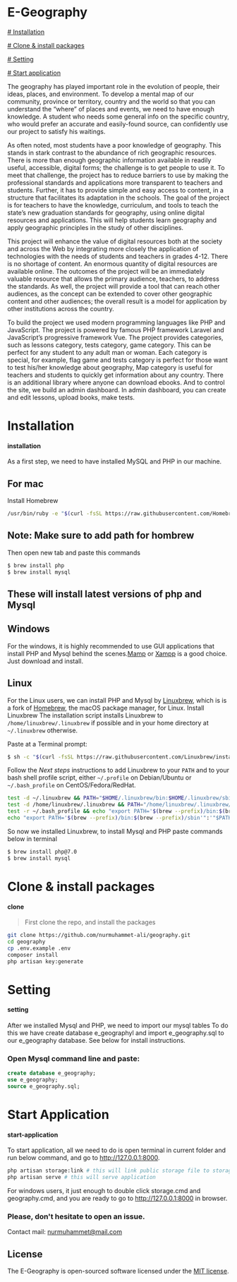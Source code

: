 # E-Geography

[# Installation](#installation)

[# Clone & install packages](#clone)

[# Setting](#setting)

[# Start application](#start-application)

The geography has played important role in the evolution of people, their ideas, places, and environment. To develop a mental map of our community, province or territory, country and the world so that you can understand the “where” of places and events, we need to have enough knowledge. A student who needs some general info on the specific country, who would prefer an accurate and easily-found source, can confidently use our project to satisfy his waitings.

As often noted, most students have a poor knowledge of geography. This stands in stark contrast to the abundance of rich geographic resources. There is more than enough geographic information available in readily useful, accessible, digital forms; the challenge is to get people to use it. To meet that challenge, the project has to reduce barriers to use by making the professional standards and applications more transparent to teachers and students. Further, it has to provide simple and easy access to content, in a structure that facilitates its adaptation in the schools. The goal of the project is for teachers to have the knowledge, curriculum, and tools to teach the state’s new graduation standards for geography, using online digital resources and applications. This will help students learn geography and apply geographic principles in the study of other disciplines.

This project will enhance the value of digital resources both at the society and across the Web by integrating more closely the application of technologies with the needs of students and teachers in grades 4-12. There is no shortage of content. An enormous quantity of digital resources are available online. The outcomes of the project will be an immediately valuable resource that allows the primary audience, teachers, to address the standards. As well, the project will provide a tool that can reach other audiences, as the concept can be extended to cover other geographic content and other audiences; the overall result is a model for application by other institutions across the country. 

To build the project we used modern programming languages like PHP and JavaScript. The project is powered by famous PHP framework Laravel and JavaScript’s progressive framework Vue. The project provides categories, such as lessons category, tests category, game category. This can be perfect for any student to any adult man or woman. Each category is special, for example, flag game and tests category is perfect for those want to test his/her knowledge about geography, Map category is useful for teachers and students to quickly get information about any country. There is an additional library where anyone can download ebooks. And to control the site, we build an admin dashboard. In admin dashboard, you can create and edit lessons, upload books, make tests. 

<!-- ### Few pages: 
This is how home page looks. Nice and simple for any type of people. 
![alt text](http://doctna.esy.es/uploads/Untitled.png "Homepage")

Our project can be perfect for finding quick information for any country.
![alt text](http://doctna.esy.es/uploads/countries.png "Countries page")

This is the map category. You can click on any country and get information
![alt text](http://doctna.esy.es/uploads/map.png "Maps Page")

Flag game category, simple fun and exciting.
![alt text](http://doctna.esy.es/uploads/flagGame.png "Awesome Flag Game page")

Admin dashboard, a place where you can control site. You can create tests, lessons, upload books and add information about countries.
![alt text](http://doctna.esy.es/uploads/adminDashboard.png "Admin Dashboard Page")
![alt text](http://doctna.esy.es/uploads/adminDashboardForms.png "Admin Dashboard Page") -->

# Installation
#### installation
As a first step, we need to have installed MySQL and PHP in our machine.

## For mac
Install Homebrew
```bash
/usr/bin/ruby -e "$(curl -fsSL https://raw.githubusercontent.com/Homebrew/install/master/install)"
```
## Note: Make sure to add path for hombrew

Then open new tab and paste this commands
```bash
$ brew install php
$ brew install mysql
```
## These will install latest versions of php and Mysql

## Windows
For the windows, it is highly recommended to use GUI applications that install PHP and Mysql behind the scenes.[Mamp](https://www.mamp.info/en/mamp-pro/) or [Xampp](https://www.apachefriends.org/index.html) is a good choice. Just download and install.

## Linux
For the Linux users, we can install PHP and Mysql by [Linuxbrew](http://linuxbrew.sh/), which is  is a fork of [Homebrew](http://brew.sh/), the macOS package manager, for Linux.
Install Linuxbrew
The installation script installs Linuxbrew to  `/home/linuxbrew/.linuxbrew`  if possible and in your home directory at  `~/.linuxbrew`  otherwise.

Paste at a Terminal prompt:
```bash
$ sh -c "$(curl -fsSL https://raw.githubusercontent.com/Linuxbrew/install/master/install.sh)"
```
Follow the  _Next steps_  instructions to add Linuxbrew to your  `PATH`  and to your bash shell profile script, either  `~/.profile`  on Debian/Ubuntu or  `~/.bash_profile`  on CentOS/Fedora/RedHat.
```bash
test -d ~/.linuxbrew && PATH="$HOME/.linuxbrew/bin:$HOME/.linuxbrew/sbin:$PATH"
test -d /home/linuxbrew/.linuxbrew && PATH="/home/linuxbrew/.linuxbrew/bin:/home/linuxbrew/.linuxbrew/sbin:$PATH"
test -r ~/.bash_profile && echo "export PATH='$(brew --prefix)/bin:$(brew --prefix)/sbin'":'"$PATH"' >>~/.bash_profile
echo "export PATH='$(brew --prefix)/bin:$(brew --prefix)/sbin'":'"$PATH"' >>~/.profile
```
So now we installed Linuxbrew, to install Mysql and PHP paste commands below in terminal
```bash
$ brew install php@7.0 
$ brew install mysql
```

# Clone & install packages
#### clone
> First clone the repo, and install the packages
```bash
git clone https://github.com/nurmuhammet-ali/geography.git
cd geography
cp .env.example .env
composer install
php artisan key:generate
```


# Setting
#### setting
After we installed Mysql and PHP, we need to import our mysql tables
To do this we have  create database e_geographyl and import e_geography.sql to our e_geography database.  See below for install instructions.

### Open Mysql command line and paste:
```sql
create database e_geography;
use e_geography;
source e_geography.sql;
```
# Start Application
#### start-application
To start application, all we need to do is open terminal in current folder and run below command, and go to http://127.0.0.1:8000.
```bash
php artisan storage:link # this will link public storage file to storage/public directory
php artisan serve # this will serve application
```
For windows users, it just enough to double click storage.cmd and geography.cmd, and you are ready to go to http://127.0.0.1:8000 in browser.

### Please, don't hesitate to open an issue.
Contact mail: nurmuhammet@mail.com

## License

The E-Geography is open-sourced software licensed under the  [MIT license](https://opensource.org/licenses/MIT).
